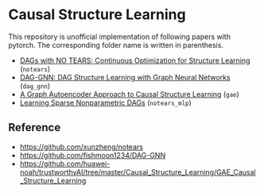 # Causal Structure Learning

This repository is unofficial implementation of following papers with pytorch. The corresponding folder name is written in parenthesis.

- [DAGs with NO TEARS: Continuous Optimization for Structure Learning](https://proceedings.neurips.cc/paper/2018/file/e347c51419ffb23ca3fd5050202f9c3d-Paper.pdf) (`notears`)
- [DAG-GNN: DAG Structure Learning with Graph Neural Networks](http://proceedings.mlr.press/v97/yu19a/yu19a.pdf) (`dag_gnn`)
- [A Graph Autoencoder Approach to Causal Structure Learning](https://arxiv.org/pdf/1911.07420.pdf) (`gae`)
- [Learning Sparse Nonparametric DAGs](http://proceedings.mlr.press/v108/zheng20a/zheng20a.pdf) (`notears_mlp`)

## Reference

- https://github.com/xunzheng/notears
- https://github.com/fishmoon1234/DAG-GNN
- https://github.com/huawei-noah/trustworthyAI/tree/master/Causal_Structure_Learning/GAE_Causal_Structure_Learning

